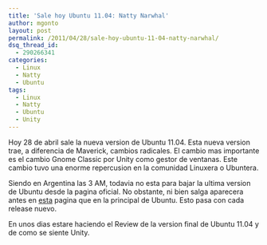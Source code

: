 ```yaml
---
title: 'Sale hoy Ubuntu 11.04: Natty Narwhal'
author: mgonto
layout: post
permalink: /2011/04/28/sale-hoy-ubuntu-11-04-natty-narwhal/
dsq_thread_id:
  - 290266341
categories:
  - Linux
  - Natty
  - Ubuntu
tags:
  - Linux
  - Natty
  - Ubuntu
  - Unity
---
```

Hoy 28 de abril sale la nueva version de Ubuntu 11.04. Esta nueva version trae, a diferencia de Maverick, cambios radicales. El cambio mas importante es el cambio Gnome Classic por Unity como gestor de ventanas. Este cambio tuvo una enorme repercusion en la comunidad Linuxera o Ubuntera.

Siendo en Argentina las 3 AM, todavia no esta para bajar la ultima version de Ubuntu desde la pagina oficial. No obstante, ni bien salga aparecera antes en [esta][1] pagina que en la principal de Ubuntu. Esto pasa con cada release nuevo.

En unos dias estare haciendo el Review de la version final de Ubuntu 11.04 y de como se siente Unity.

 [1]: http://releases.ubuntu.com/natty/